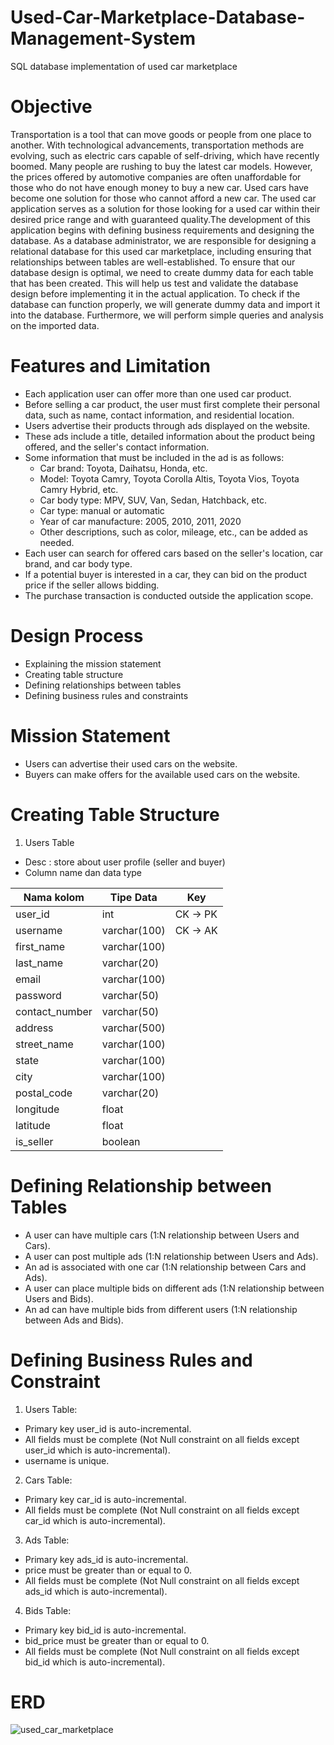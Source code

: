 # Used-Car-Marketplace-Database-Management-System
SQL database implementation of used car marketplace

# Objective
Transportation is a tool that can move goods or people from one place to another. With technological advancements, transportation methods are evolving, such as electric cars capable of self-driving, which have recently boomed. Many people are rushing to buy the latest car models. However, the prices offered by automotive companies are often unaffordable for those who do not have enough money to buy a new car. Used cars have become one solution for those who cannot afford a new car. The used car application serves as a solution for those looking for a used car within their desired price range and with guaranteed quality.The development of this application begins with defining business requirements and designing the database. As a database administrator, we are responsible for designing a relational database for this used car marketplace, including ensuring that relationships between tables are well-established. To ensure that our database design is optimal, we need to create dummy data for each table that has been created. This will help us test and validate the database design before implementing it in the actual application. To check if the database can function properly, we will generate dummy data and import it into the database. Furthermore, we will perform simple queries and analysis on the imported data.

# Features and Limitation 
* Each application user can offer more than one used car product.
* Before selling a car product, the user must first complete their personal data, such as name, contact information, and residential location.
* Users advertise their products through ads displayed on the website.
* These ads include a title, detailed information about the product being offered, and the seller's contact information.
* Some information that must be included in the ad is as follows:
  * Car brand: Toyota, Daihatsu, Honda, etc.
  * Model: Toyota Camry, Toyota Corolla Altis, Toyota Vios, Toyota Camry Hybrid, etc.
  * Car body type: MPV, SUV, Van, Sedan, Hatchback, etc.
  * Car type: manual or automatic
  * Year of car manufacture: 2005, 2010, 2011, 2020
  * Other descriptions, such as color, mileage, etc., can be added as needed.
* Each user can search for offered cars based on the seller's location, car brand, and car body type.
* If a potential buyer is interested in a car, they can bid on the product price if the seller allows bidding.
* The purchase transaction is conducted outside the application scope.

# Design Process
* Explaining the mission statement
* Creating table structure
* Defining relationships between tables
* Defining business rules and constraints

# Mission Statement 
* Users can advertise their used cars on the website.
* Buyers can make offers for the available used cars on the website.

# Creating Table Structure
1. Users Table
* Desc : store about user profile (seller and buyer)
* Column name dan data type
  
| Nama kolom | Tipe Data | Key |
| --- | --- | --- |
| user_id | int | CK → PK |
| username | varchar(100) | CK → AK |
| first_name | varchar(100) |
| last_name | varchar(20) |
| email | varchar(100) | 
| password | varchar(50) |
| contact_number | varchar(50) |
| address | varchar(500) |
| street_name | varchar(100) |
| state | varchar(100) |
| city | varchar(100) |
| postal_code | varchar(20) |
| longitude | float |
| latitude | float |
| is_seller | boolean |

# Defining Relationship between Tables
* A user can have multiple cars (1:N relationship between Users and Cars).
* A user can post multiple ads (1:N relationship between Users and Ads).
* An ad is associated with one car (1:N relationship between Cars and Ads).
* A user can place multiple bids on different ads (1:N relationship between Users and Bids).
* An ad can have multiple bids from different users (1:N relationship between Ads and Bids).

# Defining Business Rules and Constraint
1. Users Table:
  * Primary key user_id is auto-incremental.
  * All fields must be complete (Not Null constraint on all fields except user_id which is auto-incremental).
  * username is unique.
2. Cars Table:
  * Primary key car_id is auto-incremental.
  * All fields must be complete (Not Null constraint on all fields except car_id which is auto-incremental).
3. Ads Table:
  * Primary key ads_id is auto-incremental.
  * price must be greater than or equal to 0.
  * All fields must be complete (Not Null constraint on all fields except ads_id which is auto-incremental).
4. Bids Table:
  * Primary key bid_id is auto-incremental.
  * bid_price must be greater than or equal to 0.
  * All fields must be complete (Not Null constraint on all fields except bid_id which is auto-incremental).

# ERD
![used_car_marketplace](https://github.com/andrewwcp/Used-Car-Marketplace-Database-Management-System/assets/64004958/cc6ddea7-f557-4015-8069-7a7dd61e9c63)

